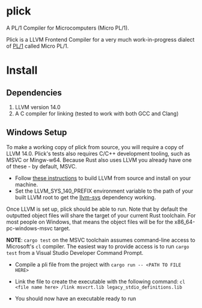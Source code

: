 # plick
A PL/1 Compiler for Microcomputers (Micro PL/1).

Plick is a LLVM Frontend Compiler for a very much work-in-progress dialect of [PL/1](https://en.wikipedia.org/wiki/PL/I) called Micro PL/1.


# Install

## Dependencies
1. LLVM version 14.0
2. A C compiler for linking (tested to work with both GCC and Clang)




## Windows Setup

To make a working copy of plick from source, you will require a copy of LLVM 14.0. Plick's tests also requires C/C++ development tooling, such as MSVC or Mingw-w64. Because Rust also uses LLVM you already have one of these - by default, MSVC.


- Follow [these instructions](https://llvm.org/docs/CMake.html) to build LLVM from source and install on your machine.
- Set the LLVM_SYS_140_PREFIX environment variable to the path of your built LLVM root to get the [llvm-sys](https://lib.rs/crates/llvm-sys) dependency working.

Once LLVM is set up, plick should be able to run. Note that by default the outputted object files will share the target of your current Rust toolchain. For most people on Windows, that means the object files will be for the x86_64-pc-windows-msvc target. 

**NOTE**: `cargo test` on the MSVC toolchain assumes command-line access to Microsoft's `cl` compiler. The easiest way to provide access is to run `cargo test` from a Visual Studio Developer Command Prompt.

- Compile a pli file from the project with `cargo run -- <PATH TO FILE HERE>`

- Link the file to create the executable with the following command: `cl <file name here> /link msvcrt.lib legacy_stdio_definitions.lib`

- You should now have an executable ready to run


